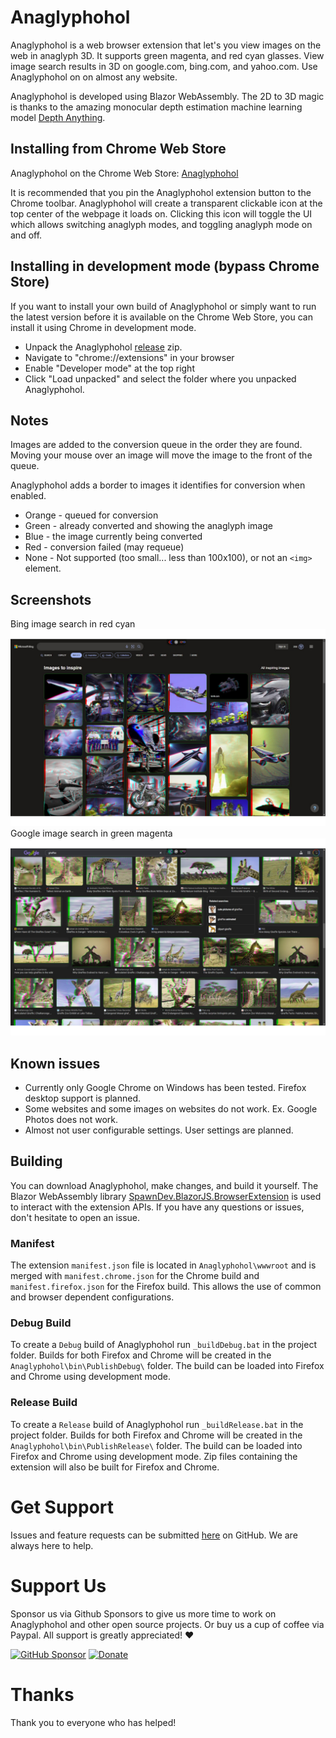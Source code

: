 # Anaglyphohol

Anaglyphohol is a web browser extension that let's you view images on the web in anaglyph 3D. It supports green magenta, and red cyan glasses. View image search results in 3D on google.com, bing.com, and yahoo.com. Use Anaglyphohol on on almost any website. 

Anaglyphohol is developed using Blazor WebAssembly. The 2D to 3D magic is thanks to the amazing monocular depth estimation machine learning model [Depth Anything](https://huggingface.co/depth-anything/Depth-Anything-V2-Small).

## Installing from Chrome Web Store
Anaglyphohol on the Chrome Web Store: [Anaglyphohol](https://chromewebstore.google.com/detail/anaglyphohol/fjbffnhfchidmfcbecccnmdedjahankc)  
  
  It is recommended that you pin the Anaglyphohol extension button to the Chrome toolbar.  Anaglyphohol will create a transparent clickable icon at the top center of the webpage it loads on. Clicking this icon will toggle the UI which allows switching anaglyph modes, and toggling anaglyph mode on and off.

## Installing in development mode (bypass Chrome Store)
If you want to install your own build of Anaglyphohol or simply want to run the latest version before it is available on the Chrome Web Store, you can install it using Chrome in development mode.

- Unpack the Anaglyphohol [release](https://github.com/LostBeard/Anaglyphohol/releases) zip.
- Navigate to "chrome://extensions" in your browser
- Enable "Developer mode" at the top right
- Click "Load unpacked" and select the folder where you unpacked Anaglyphohol.

## Notes
Images are added to the conversion queue in the order they are found. Moving your mouse over an image will move the image to the front of the queue.

Anaglyphohol adds a border to images it identifies for conversion when enabled. 
- Orange - queued for conversion
- Green - already converted and showing the anaglyph image
- Blue - the image currently being converted
- Red - conversion failed (may requeue)
- None - Not supported (too small... less than 100x100), or not an `<img>` element.

## Screenshots
Bing image search in red cyan  
![Screenshot Bing Red Cyan](https://raw.githubusercontent.com/LostBeard/Anaglyphohol/main/Anaglyphohol/wwwroot/screenshots/BingRedCyan.jpg)  
Google image search in green magenta  
![Screenshot Google Green Magenta](https://raw.githubusercontent.com/LostBeard/Anaglyphohol/main/Anaglyphohol/wwwroot/screenshots/GoogleGreenMagenta1.jpg)   

## Known issues
- Currently only Google Chrome on Windows has been tested. Firefox desktop support is planned. 
- Some websites and some images on websites do not work. Ex. Google Photos does not work.
- Almost not user configurable settings. User settings are planned.

## Building
You can download Anaglyphohol, make changes, and build it yourself. The Blazor WebAssembly library [SpawnDev.BlazorJS.BrowserExtension](https://github.com/LostBeard/SpawnDev.BlazorJS.BrowserExtension) is used to interact with the extension APIs. If you have any questions or issues, don't hesitate to open an issue.

### Manifest
The extension `manifest.json` file is located in `Anaglyphohol\wwwroot` and is merged with `manifest.chrome.json` for the Chrome build and `manifest.firefox.json` for the Firefox build. This allows the use of common and browser dependent configurations.

### Debug Build
To create a `Debug` build of Anaglyphohol run `_buildDebug.bat` in the project folder. Builds for both Firefox and Chrome will be created in the `Anaglyphohol\bin\PublishDebug\` folder. The build can be loaded into Firefox and Chrome using development mode.

### Release Build
To create a `Release` build of Anaglyphohol run `_buildRelease.bat` in the project folder. Builds for both Firefox and Chrome will be created in the `Anaglyphohol\bin\PublishRelease\` folder. The build can be loaded into Firefox and Chrome using development mode. Zip files containing the extension will also be built for Firefox and Chrome.

# Get Support
Issues and feature requests can be submitted [here](https://github.com/LostBeard/Anaglyphohol/issues) on GitHub. We are always here to help.

# Support Us
Sponsor us via Github Sponsors to give us more time to work on Anaglyphohol and other open source projects. Or buy us a cup of coffee via Paypal. All support is greatly appreciated! ♥

[![GitHub Sponsor](https://img.shields.io/github/sponsors/LostBeard?label=Sponsor&logo=GitHub&color=%23fe8e86)](https://github.com/sponsors/LostBeard)
[![Donate](https://img.shields.io/badge/Donate-PayPal-green.svg)](https://www.paypal.com/cgi-bin/webscr?cmd=_s-xclick&hosted_button_id=2F6VANCK2EMEY)

# Thanks
Thank you to everyone who has helped!
